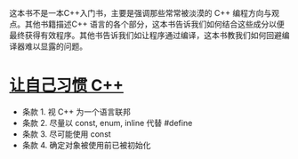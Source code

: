 这本书不是一本C++入门书，主要是强调那些常常被淡漠的 C++ 编程方向与观点。其他书籍描述C++ 语言的各个部分，这本书告诉我们如何结合这些成分以便最终获得有效程序。其他书告诉我们如让程序通过编译，这本书教我们如何回避编译器难以显露的问题。

# [让自己习惯 C++](Accustoming_Yourself_to_C%2B%2B)

* 条款 1. 视 C++ 为一个语言联邦
* 条款 2. 尽量以 const, enum, inline 代替 #define
* 条款 3. 尽可能使用 const
* 条款 4. 确定对象被使用前已被初始化


